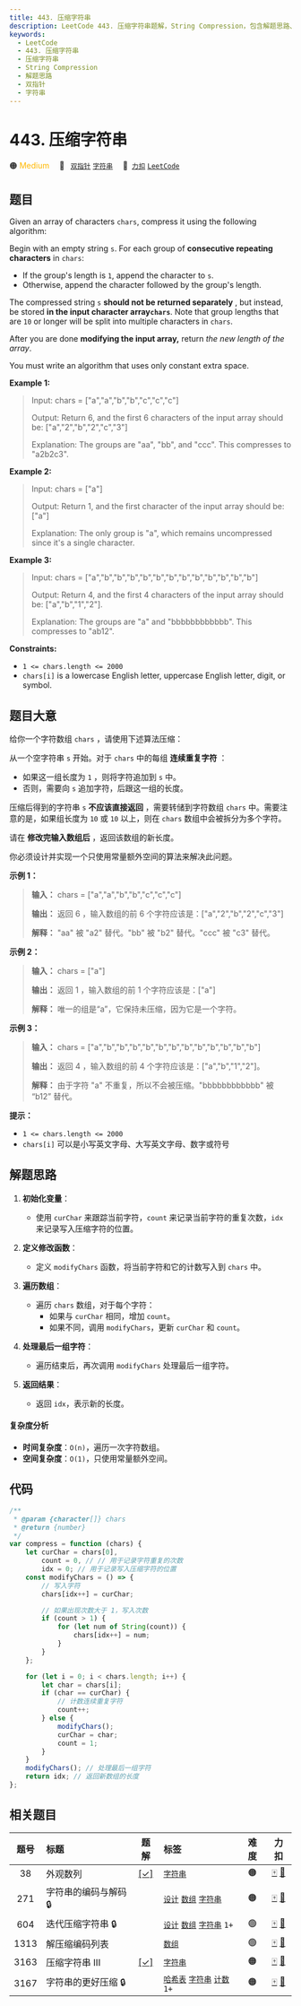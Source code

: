 ```yaml
---
title: 443. 压缩字符串
description: LeetCode 443. 压缩字符串题解，String Compression，包含解题思路、复杂度分析以及完整的 JavaScript 代码实现。
keywords:
  - LeetCode
  - 443. 压缩字符串
  - 压缩字符串
  - String Compression
  - 解题思路
  - 双指针
  - 字符串
---
```


# 443. 压缩字符串

🟠 <font color=#ffb800>Medium</font>&emsp; 🔖&ensp; [`双指针`](/tag/two-pointers.md) [`字符串`](/tag/string.md)&emsp; 🔗&ensp;[`力扣`](https://leetcode.cn/problems/string-compression) [`LeetCode`](https://leetcode.com/problems/string-compression)

## 题目

Given an array of characters `chars`, compress it using the following
algorithm:

Begin with an empty string `s`. For each group of **consecutive repeating
characters** in `chars`:

- If the group's length is `1`, append the character to `s`.
- Otherwise, append the character followed by the group's length.

The compressed string `s` **should not be returned separately** , but instead,
be stored **in the input character array`chars`**. Note that group lengths
that are `10` or longer will be split into multiple characters in `chars`.

After you are done **modifying the input array,** return _the new length of
the array_.

You must write an algorithm that uses only constant extra space.

**Example 1:**

> Input: chars = ["a","a","b","b","c","c","c"]
>
> Output: Return 6, and the first 6 characters of the input array should be: ["a","2","b","2","c","3"]
>
> Explanation: The groups are "aa", "bb", and "ccc". This compresses to "a2b2c3".

**Example 2:**

> Input: chars = ["a"]
>
> Output: Return 1, and the first character of the input array should be: ["a"]
>
> Explanation: The only group is "a", which remains uncompressed since it's a single character.

**Example 3:**

> Input: chars = ["a","b","b","b","b","b","b","b","b","b","b","b","b"]
>
> Output: Return 4, and the first 4 characters of the input array should be: ["a","b","1","2"].
>
> Explanation: The groups are "a" and "bbbbbbbbbbbb". This compresses to "ab12".

**Constraints:**

- `1 <= chars.length <= 2000`
- `chars[i]` is a lowercase English letter, uppercase English letter, digit, or symbol.

## 题目大意

给你一个字符数组 `chars` ，请使用下述算法压缩：

从一个空字符串 `s` 开始。对于 `chars` 中的每组 **连续重复字符** ：

- 如果这一组长度为 `1` ，则将字符追加到 `s` 中。
- 否则，需要向 `s` 追加字符，后跟这一组的长度。

压缩后得到的字符串 `s` **不应该直接返回** ，需要转储到字符数组 `chars` 中。需要注意的是，如果组长度为 `10` 或 `10` 以上，则在
`chars` 数组中会被拆分为多个字符。

请在 **修改完输入数组后** ，返回该数组的新长度。

你必须设计并实现一个只使用常量额外空间的算法来解决此问题。

**示例 1：**

> **输入：** chars = ["a","a","b","b","c","c","c"]
>
> **输出：** 返回 6 ，输入数组的前 6 个字符应该是：["a","2","b","2","c","3"]
>
> **解释：** "aa" 被 "a2" 替代。"bb" 被 "b2" 替代。"ccc" 被 "c3" 替代。

**示例 2：**

> **输入：** chars = ["a"]
>
> **输出：** 返回 1 ，输入数组的前 1 个字符应该是：["a"]
>
> **解释：** 唯一的组是“a”，它保持未压缩，因为它是一个字符。

**示例 3：**

> **输入：** chars = ["a","b","b","b","b","b","b","b","b","b","b","b","b"]
>
> **输出：** 返回 4 ，输入数组的前 4 个字符应该是：["a","b","1","2"]。
>
> **解释：** 由于字符 "a" 不重复，所以不会被压缩。"bbbbbbbbbbbb" 被 “b12” 替代。

**提示：**

- `1 <= chars.length <= 2000`
- `chars[i]` 可以是小写英文字母、大写英文字母、数字或符号

## 解题思路

1. **初始化变量**：

   - 使用 `curChar` 来跟踪当前字符，`count` 来记录当前字符的重复次数，`idx` 来记录写入压缩字符的位置。

2. **定义修改函数**：

   - 定义 `modifyChars` 函数，将当前字符和它的计数写入到 `chars` 中。

3. **遍历数组**：

   - 遍历 `chars` 数组，对于每个字符：
     - 如果与 `curChar` 相同，增加 `count`。
     - 如果不同，调用 `modifyChars`，更新 `curChar` 和 `count`。

4. **处理最后一组字符**：

   - 遍历结束后，再次调用 `modifyChars` 处理最后一组字符。

5. **返回结果**：
   - 返回 `idx`，表示新的长度。

#### 复杂度分析

- **时间复杂度**：`O(n)`，遍历一次字符数组。
- **空间复杂度**：`O(1)`，只使用常量额外空间。

## 代码

```javascript
/**
 * @param {character[]} chars
 * @return {number}
 */
var compress = function (chars) {
	let curChar = chars[0],
		count = 0, // // 用于记录字符重复的次数
		idx = 0; // 用于记录写入压缩字符的位置
	const modifyChars = () => {
		// 写入字符
		chars[idx++] = curChar;

		// 如果出现次数大于 1，写入次数
		if (count > 1) {
			for (let num of String(count)) {
				chars[idx++] = num;
			}
		}
	};

	for (let i = 0; i < chars.length; i++) {
		let char = chars[i];
		if (char == curChar) {
			// 计数连续重复字符
			count++;
		} else {
			modifyChars();
			curChar = char;
			count = 1;
		}
	}
	modifyChars(); // 处理最后一组字符
	return idx; // 返回新数组的长度
};
```

## 相关题目

<!-- prettier-ignore -->
| 题号 | 标题 | 题解 | 标签 | 难度 | 力扣 |
| :------: | :------ | :------: | :------ | :------: | :------: |
| 38 | 外观数列 | [[✓]](/problem/0038.md) |  [`字符串`](/tag/string.md) | 🟠 | [🀄️](https://leetcode.cn/problems/count-and-say) [🔗](https://leetcode.com/problems/count-and-say) |
| 271 | 字符串的编码与解码 🔒 |  |  [`设计`](/tag/design.md) [`数组`](/tag/array.md) [`字符串`](/tag/string.md) | 🟠 | [🀄️](https://leetcode.cn/problems/encode-and-decode-strings) [🔗](https://leetcode.com/problems/encode-and-decode-strings) |
| 604 | 迭代压缩字符串 🔒 |  |  [`设计`](/tag/design.md) [`数组`](/tag/array.md) [`字符串`](/tag/string.md) `1+` | 🟢 | [🀄️](https://leetcode.cn/problems/design-compressed-string-iterator) [🔗](https://leetcode.com/problems/design-compressed-string-iterator) |
| 1313 | 解压缩编码列表 |  |  [`数组`](/tag/array.md) | 🟢 | [🀄️](https://leetcode.cn/problems/decompress-run-length-encoded-list) [🔗](https://leetcode.com/problems/decompress-run-length-encoded-list) |
| 3163 | 压缩字符串 III | [[✓]](/problem/3163.md) |  [`字符串`](/tag/string.md) | 🟠 | [🀄️](https://leetcode.cn/problems/string-compression-iii) [🔗](https://leetcode.com/problems/string-compression-iii) |
| 3167 | 字符串的更好压缩 🔒 |  |  [`哈希表`](/tag/hash-table.md) [`字符串`](/tag/string.md) [`计数`](/tag/counting.md) `1+` | 🟠 | [🀄️](https://leetcode.cn/problems/better-compression-of-string) [🔗](https://leetcode.com/problems/better-compression-of-string) |